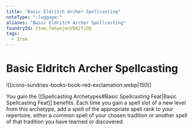 ```yaml
---
title: "Basic Eldritch Archer Spellcasting"
noteType: ":luggage:"
aliases: "Basic Eldritch Archer Spellcasting"
foundryId: Item.TmhyejmnVDA2fcOQ
tags:
  - Item
---
```


# Basic Eldritch Archer Spellcasting
![[icons-sundries-books-book-red-exclamation.webp|150]]

You gain the [[Spellcasting Archetypes#Basic Spellcasting Feat|Basic Spellcasting Feat]] benefits. Each time you gain a spell slot of a new level from this archetype, add a spell of the appropriate spell rank to your repertoire, either a common spell of your chosen tradition or another spell of that tradition you have learned or discovered.
